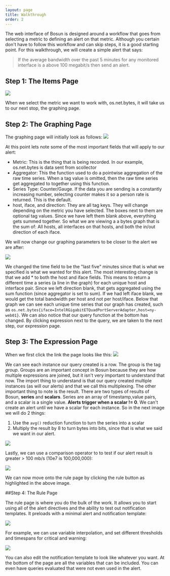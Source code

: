 ```yaml
---
layout: page
title: Walkthrough
order: 2
---
```


The web interface of Bosun is designed around a workflow that goes from selecting a metric to defining an alert on that metric. Although you certain don't have to follow this workflow and can skip steps, it is a good starting point. For this walkthrough, we will create a simple alert that says:

> If the average bandwidth over the past 5 minutes for any monitored interface is a above 100 megabit/s then send an alert.

## Step 1: The Items Page

![]({{site.github.url}}/assets/walkthrough/items.png)

When we select the metric we want to work with, os.net.bytes, it will take us to our next stop, the graphing page.

## Step 2: The Graphing Page

The graphing page will initially look as follows:
![]({{site.github.url}}/assets/walkthrough/blank_graph.jpg)

At this point lets note some of the most important fields that will apply to our alert:

* Metric: This is the thing that is being recorded. In our example, os.net.bytes is data sent from scollector
* Aggregator: This the function used to do a pointwise aggregation of the raw time series. When a tag value is omitted, then the raw time series get aggregated to together using this function.
* Series Type: Counter/Gauge. If the data you are sending is a constantly increasing number, selecting counter makes it so a person rate is returned. This is the default.
* host, iface, and direction: They are all tag keys. They will change depending on the metric you have selected. The boxes next to them are optional tag values. Since we have left them blank above, everything gets summed together. So what we are viewing a a bytes graph that is the sum of: All hosts, all interfaces on that hosts, and both the in/out direction of each iface.

We will now change our graphing parameters to be closer to the alert we are after:

![]({{site.github.url}}/assets/walkthrough/changed_graph.jpg)

We changed the time field to be the "last five" minutes since that is what we specified is what we wanted for this alert. The most interesting change is that we add \* to both the host and iface fields. This means to return a different time a series (a line in the graph) for each unique host and interface pair. Since we left direction blank, that gets aggregated using the sum function (since aggregator is set to sum). If we had left iface blank, we would get the total bandwidth per host and not per host/iface. Below that graph we can see each unique time series that our graph has created, such as `os.net.bytes{iface=IntelRGigabitETQuadPortServerAdapter,host=ny-web01}`. We can also notice that our query function at the bottom has changed. By clicking expression next to the query, we are taken to the next step, our expression page.

## Step 3: The Expression Page

When we first click the link the page looks like this:
![]({{site.github.url}}/assets/walkthrough/blank_expr.jpg)

We can see each instance our query created is a row. The group is the tag *group*. Groups are an important concept in Bosun because they are how multiple expressions are joined, but it isn't very important to understand that now. The import thing to understand is that our query created multiple instances (as will our alerts) and that we call this multiplexing. The other important thing to note is the result. There are two types of results of Bosun, **series** and **scalars**. Series are an array of timestamp,value pairs, and a scalar is a single value. **Alerts trigger when a scalar != 0**. We can't create an alert until we have a scalar for each instance. So in the next image we will do 2 things:

1. Use the `avg()` reduction function to turn the series into a scalar
2. Multiply the result by 8 to turn bytes into bits, since that is what we said we want in our alert.

![]({{site.github.url}}/assets/walkthrough/changed_expr.jpg)

Lastly, we can use a comparison operator to to test if our alert result is greater > 100 mb/s (10e7 is 100,000,000):

![]({{site.github.url}}/assets/walkthrough/changed_expr2.jpg)

We can now move onto the rule page by clicking the rule button as highlighted in the above image.

##Step 4: The Rule Page

The rule page is where you do the bulk of the work. It allows you to start using all of the alert directives and the ability to test out notification templates. It preloads with a minimal alert and notification template:

![]({{site.github.url}}/assets/walkthrough/blank_rule.jpg)

For example, we can use variable interpolation, and set different thresholds and timespans for critical and warning:

![]({{site.github.url}}/assets/walkthrough/changed_rule.jpg)

You can also edit the notification template to look like whatever you want. At the bottom of the page are all the variables that can be included. You can even have queries evaluated that were not even used in the alert.